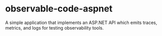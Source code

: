 # observable-code-aspnet
A simple application that implements an ASP.NET API which emits traces, metrics, and logs for testing observability tools.
